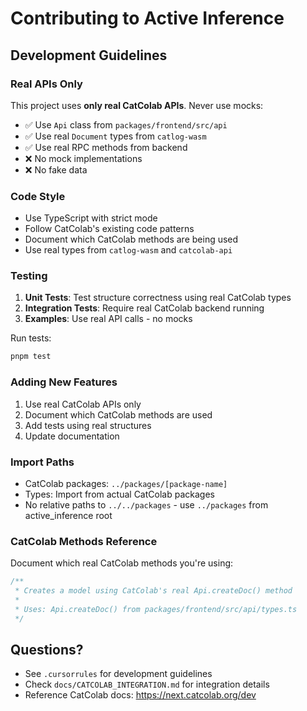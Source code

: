 # Contributing to Active Inference

## Development Guidelines

### Real APIs Only

This project uses **only real CatColab APIs**. Never use mocks:

- ✅ Use `Api` class from `packages/frontend/src/api`
- ✅ Use real `Document` types from `catlog-wasm`
- ✅ Use real RPC methods from backend
- ❌ No mock implementations
- ❌ No fake data

### Code Style

- Use TypeScript with strict mode
- Follow CatColab's existing code patterns
- Document which CatColab methods are being used
- Use real types from `catlog-wasm` and `catcolab-api`

### Testing

1. **Unit Tests**: Test structure correctness using real CatColab types
2. **Integration Tests**: Require real CatColab backend running
3. **Examples**: Use real API calls - no mocks

Run tests:
```bash
pnpm test
```

### Adding New Features

1. Use real CatColab APIs only
2. Document which CatColab methods are used
3. Add tests using real structures
4. Update documentation

### Import Paths

- CatColab packages: `../packages/[package-name]`
- Types: Import from actual CatColab packages
- No relative paths to `../../packages` - use `../packages` from active_inference root

### CatColab Methods Reference

Document which real CatColab methods you're using:

```typescript
/**
 * Creates a model using CatColab's real Api.createDoc() method
 * 
 * Uses: Api.createDoc() from packages/frontend/src/api/types.ts
 */
```

## Questions?

- See `.cursorrules` for development guidelines
- Check `docs/CATCOLAB_INTEGRATION.md` for integration details
- Reference CatColab docs: https://next.catcolab.org/dev

